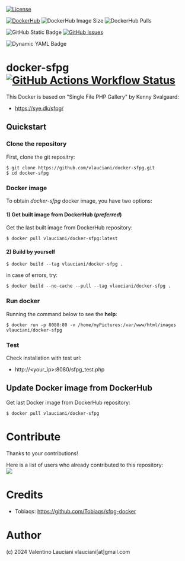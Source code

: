 [![License](https://img.shields.io/github/license/vlauciani/docker-sfpg?label=License)](https://github.com/vlauciani/docker-sfpg/blob/main/LICENSE)

[![DockerHub](https://img.shields.io/badge/DockerHub-link_to_repository-blueviolet?style=flat&logo=docker&logoColor=blue&logoSize=auto)](https://hub.docker.com/r/vlauciani/docker-sfpg)
![DockerHub Image Size](https://img.shields.io/docker/image-size/vlauciani/docker-sfpg?sort=semver&style=flat&logo=docker&logoSize=auto&label=DockerHub%20Image%20Size)
![DockerHub Pulls](https://img.shields.io/docker/pulls/vlauciani/docker-sfpg?style=flat&logo=docker&logoSize=auto&label=DockerHub%20Image%20Pull)

![GitHub Static Badge](https://img.shields.io/badge/GitHub-link_to_repository-blueviolet?style=flat&logo=github&logoSize=auto)
[![GitHub Issues](https://img.shields.io/github/issues/vlauciani/docker-sfpg?label=GitHub%20Issues&logo=github)](https://github.com/vlauciani/docker-sfpg/issues)

![Dynamic YAML Badge](https://img.shields.io/badge/dynamic/yaml?url=https%3A%2F%2Fraw.githubusercontent.com%2FINGV%2Fpyml%2Fmain%2F.github%2Fworkflows%2Fdocker-image.yml&query=%24..platforms&style=flat&logo=amazonec2&logoColor=white&logoSize=auto&label=Supported%20Arch)

# docker-sfpg  [![GitHub Actions Workflow Status](https://img.shields.io/github/actions/workflow/status/vlauciani/docker-sfpg/docker-image.yml?branch=main&style=flat&logo=GitHub-Actions&logoColor=white&logoSize=auto&label=GitHub%20Actions)](https://github.com/vlauciani/docker-sfpg/actions)

This Docker is based on "Single File PHP Gallery" by Kenny Svalgaard:
- https://sye.dk/sfpg/ 

## Quickstart
### Clone the repository
First, clone the git repositry:
```
$ git clone https://github.com/vlauciani/docker-sfpg.git
$ cd docker-sfpg
```

### Docker image
To obtain *docker-sfpg* docker image, you have two options:

#### 1) Get built image from DockerHub (*preferred*)
Get the last built image from DockerHub repository:
```
$ docker pull vlauciani/docker-sfpg:latest
```

#### 2) Build by yourself
```
$ docker build --tag vlauciani/docker-sfpg . 
```

in case of errors, try:
```
$ docker build --no-cache --pull --tag vlauciani/docker-sfpg . 
```

### Run docker
Running the command below to see the **help**:
```
$ docker run -p 8080:80 -v /home/myPictures:/var/www/html/images vlauciani/docker-sfpg
```

### Test
Check installation with test url:
- http://<your_ip>:8080/sfpg_test.php

## Update Docker image from DockerHub
Get last Docker image from DockerHub repository:
```
$ docker pull vlauciani/docker-sfpg
```

# Contribute
Thanks to your contributions!

Here is a list of users who already contributed to this repository: \
<a href="https://github.com/vlauciani/docker-sfpg/graphs/contributors">
  <img src="https://contrib.rocks/image?repo=vlauciani/docker-sfpg" />
</a>

# Credits
- Tobiaqs: https://github.com/Tobiaqs/sfpg-docker
 
# Author
(c) 2024 Valentino Lauciani vlauciani[at]gmail.com

